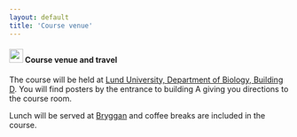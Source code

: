 ```yaml
---
layout: default
title: 'Course venue'
---
```


#### <img border="0" src="https://www.svgrepo.com/show/4199/placeholder-on-a-map.svg" width="25" height="25"> Course venue and travel

The course will be held at [Lund University, Department of Biology, Building D][2]. You will find posters by the entrance to building A giving you directions to the course room. 

Lunch will be served at [Bryggan][1] and coffee breaks are included in the course.

[1]: https://www.bryggancafe.se/
[2]: https://goo.gl/maps/ikM6J41t4VFstVVV7